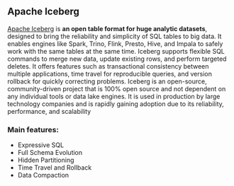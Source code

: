 ## Apache Iceberg

[Apache Iceberg](https://iceberg.apache.org/) is **an open table format for huge analytic datasets**, designed to bring the reliability and simplicity of SQL tables to big data. 
It enables engines like Spark, Trino, Flink, Presto, Hive, and Impala to safely work with the same tables at the same time. 
Iceberg supports flexible SQL commands to merge new data, update existing rows, and perform targeted deletes. 
It offers features such as transactional consistency between multiple applications, time travel for reproducible queries, and version rollback for quickly correcting problems. 
Iceberg is an open-source, community-driven project that is 100% open source and not dependent on any individual tools or data lake engines. 
It is used in production by large technology companies and is rapidly gaining adoption due to its reliability, performance, and scalability

### Main features:
- Expressive SQL
- Full Schema Evolution
- Hidden Partitioning
- Time Travel and Rollback
- Data Compaction



